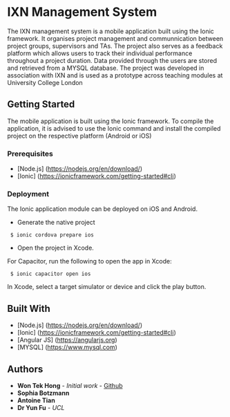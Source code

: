 # IXN Management System

The IXN management system is a mobile application built using the Ionic framework. It organises project management and communnication between project groups, supervisors and TAs. The project also serves as a feedback platform which allows users to track their individual performance throughout a project duration. Data provided through the users are stored and retrieved from a MYSQL database. The project was developed in association with IXN and is used as a prototype across teaching modules at University College London

## Getting Started

The mobile application is built using the Ionic framework. To compile the application, it is advised to use the Ionic command and install the compiled project on the respective platform (Android or iOS)

### Prerequisites

* [Node.js] (https://nodejs.org/en/download/)
* [Ionic] (https://ionicframework.com/getting-started#cli)

### Deployment

The Ionic application module can be deployed on iOS and Android. 

* Generate the native project

```
 $ ionic cordova prepare ios
```

* Open the project in Xcode.

For Capacitor, run the following to open the app in Xcode:

```
 $ ionic capacitor open ios
```

In Xcode, select a target simulator or device and click the play button.

## Built With

* [Node.js] (https://nodejs.org/en/download/)
* [Ionic] (https://ionicframework.com/getting-started#cli)
* [Angular JS] (https://angularjs.org)
* [MYSQL] (https://www.mysql.com)


## Authors

* **Won Tek Hong** - *Initial work* - [Github](https://github.com/anthony209)
* **Sophia Botzmann**
* **Antoine Tian**  
* **Dr Yun Fu** - *UCL*

